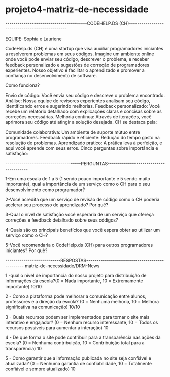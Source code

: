 # projeto4-matriz-de-necessidade

----------------------------------------CODEHELP.DS (CH)-----------------------------------------------

EQUIPE: Sophia e Lauriene

CodeHelp.ds (CH) é uma startup que visa auxiliar programadores iniciantes a resolverem problemas em seus códigos. Imagine um ambiente online onde você pode enviar seu código, descrever o problema, e receber feedback personalizado e sugestões de correção de programadores experientes. Nosso objetivo é facilitar o aprendizado e promover a confiança no desenvolvimento de software.

Como funciona?

Envio de código: Você envia seu código e descreve o problema encontrado. Análise: Nossa equipe de revisores experientes analisam seu código, identificando erros e sugerindo melhorias. Feedback personalizado: Você recebe um relatório detalhado com explicações claras e concisas sobre as correções necessárias. Melhoria contínua: Através de iterações, você aprimora seu código até atingir a solução desejada. CH se destaca pela:

Comunidade colaborativa: Um ambiente de suporte mútuo entre programadores. Feedback rápido e eficiente: Redução do tempo gasto na resolução de problemas. Aprendizado prático: A prática leva à perfeição, e aqui você aprende com seus erros. Cinco perguntas sobre importância e satisfação:

-------------------------------------PERGUNTAS---------------------------------------

1-Em uma escala de 1 a 5 (1 sendo pouco importante e 5 sendo muito importante), qual a importância de um serviço como o CH para o seu desenvolvimento como programador?

2-Você acredita que um serviço de revisão de código como o CH poderia acelerar seu processo de aprendizado? Por quê?

3-Qual o nível de satisfação você esperaria de um serviço que ofereça correções e feedback detalhado sobre seus códigos?

4-Quais são os principais benefícios que você espera obter ao utilizar um serviço como o CH?

5-Você recomendaria o CodeHelp.ds (CH) para outros programadores iniciantes? Por quê?

---------------------------RESPOSTAS-----------------------------------------------
matriz-de-necessidade/DRM-News

1 -qual o nivel de importancia do nosso projeto para distribuição de informações da escola?(0 = Nada importante, 10 = Extremamente importante)
10/10

2 - Como a plataforma pode melhorar a comunicação entre alunos, professores e a direção da escola? (0 = Nenhuma melhoria, 10 = Melhora significativa na comunicação)
10/10

3 - Quais recursos podem ser implementados para tornar o site mais interativo e engajador? (0 = Nenhum recurso interessante, 10 = Todos os recursos possíveis para aumentar a interação)
10

4 - De que forma o site pode contribuir para a transparência nas ações da escola? (0 = Nenhuma contribuição, 10 = Contribuição total para a transparência)
10

5 - Como garantir que a informação publicada no site seja confiável e atualizada? (0 = Nenhuma garantia de confiabilidade, 10 = Totalmente confiável e sempre atualizado)
10
